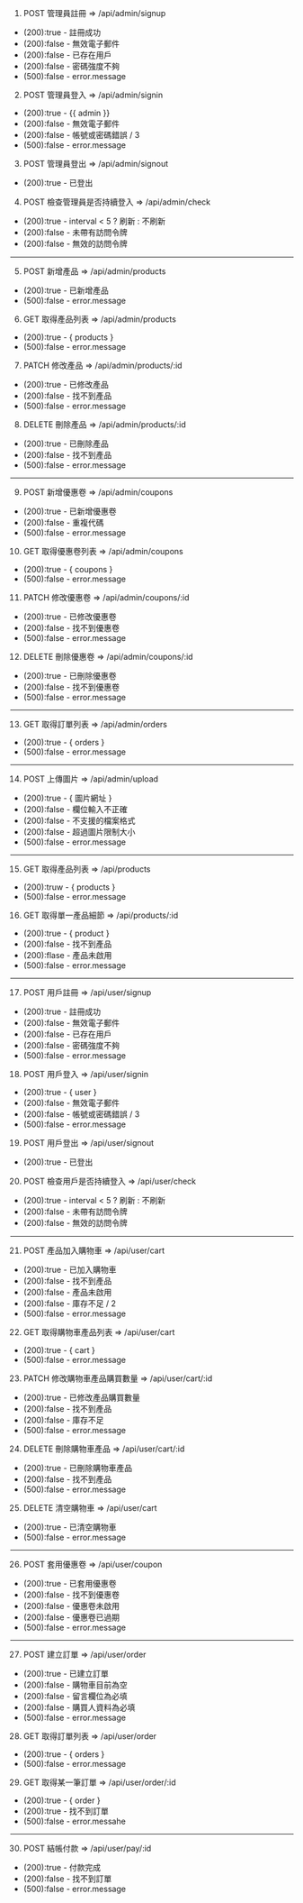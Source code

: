 1. POST 管理員註冊 => /api/admin/signup

- (200):true - 註冊成功
- (200):false - 無效電子郵件
- (200):false - 已存在用戶
- (200):false - 密碼強度不夠
- (500):false - error.message

2. POST 管理員登入 => /api/admin/signin

- (200):true - {{ admin }}
- (200):false - 無效電子郵件
- (200):false - 帳號或密碼錯誤 / 3
- (500):false - error.message

3. POST 管理員登出 => /api/admin/signout

- (200):true - 已登出

4. POST 檢查管理員是否持續登入 => /api/admin/check

- (200):true - interval < 5 ? 刷新 : 不刷新
- (200):false - 未帶有訪問令牌
- (200):false - 無效的訪問令牌

---

5. POST 新增產品 => /api/admin/products

- (200):true - 已新增產品
- (500):false - error.message

6. GET 取得產品列表 => /api/admin/products

- (200):true - { products }
- (500):false - error.message

7. PATCH 修改產品 => /api/admin/products/:id

- (200):true - 已修改產品
- (200):false - 找不到產品
- (500):false - error.message

8. DELETE 刪除產品 => /api/admin/products/:id

- (200):true - 已刪除產品
- (200):false - 找不到產品
- (500):false - error.message

---

9. POST 新增優惠卷 => /api/admin/coupons

- (200):true - 已新增優惠卷
- (200):false - 重複代碼
- (500):false - error.message

10. GET 取得優惠卷列表 => /api/admin/coupons

- (200):true - { coupons }
- (500):false - error.message

11. PATCH 修改優惠卷 => /api/admin/coupons/:id

- (200):true - 已修改優惠卷
- (200):false - 找不到優惠卷
- (500):false - error.message

12. DELETE 刪除優惠卷 => /api/admin/coupons/:id

- (200):true - 已刪除優惠卷
- (200):false - 找不到優惠卷
- (500):false - error.message

---

13. GET 取得訂單列表 => /api/admin/orders

- (200):true - { orders }
- (500):false - error.message

---

14. POST 上傳圖片 => /api/admin/upload

- (200):true - { 圖片網址 }
- (200):false - 欄位輸入不正確
- (200):false - 不支援的檔案格式
- (200):false - 超過圖片限制大小
- (500):false - error.message

---

15. GET 取得產品列表 => /api/products

- (200):truw - { products }
- (500):false - error.message

16. GET 取得單一產品細節 => /api/products/:id

- (200):true - { product }
- (200):false - 找不到產品
- (200):flase - 產品未啟用
- (500):false - error.message

---

17. POST 用戶註冊 => /api/user/signup

- (200):true - 註冊成功
- (200):false - 無效電子郵件
- (200):false - 已存在用戶
- (200):false - 密碼強度不夠
- (500):false - error.message

18. POST 用戶登入 => /api/user/signin

- (200):true - { user }
- (200):false - 無效電子郵件
- (200):false - 帳號或密碼錯誤 / 3
- (500):false - error.message

19. POST 用戶登出 => /api/user/signout

- (200):true - 已登出

20. POST 檢查用戶是否持續登入 => /api/user/check

- (200):true - interval < 5 ? 刷新 : 不刷新
- (200):false - 未帶有訪問令牌
- (200):false - 無效的訪問令牌

---

21. POST 產品加入購物車 => /api/user/cart

- (200):true - 已加入購物車
- (200):false - 找不到產品
- (200):false - 產品未啟用
- (200):false - 庫存不足 / 2
- (500):false - error.message

22. GET 取得購物車產品列表 => /api/user/cart

- (200):true - { cart }
- (500):false - error.message

23. PATCH 修改購物車產品購買數量 => /api/user/cart/:id

- (200):true - 已修改產品購買數量
- (200):false - 找不到產品
- (200):false - 庫存不足
- (500):false - error.message

24. DELETE 刪除購物車產品 => /api/user/cart/:id

- (200):true - 已刪除購物車產品
- (200):false - 找不到產品
- (500):false - error.message

25. DELETE 清空購物車 => /api/user/cart

- (200):true - 已清空購物車
- (500):false - error.message

---

26. POST 套用優惠卷 => /api/user/coupon

- (200):true - 已套用優惠卷
- (200):false - 找不到優惠卷
- (200):false - 優惠卷未啟用
- (200):false - 優惠卷已過期
- (500):false - error.message

---

27. POST 建立訂單 => /api/user/order

- (200):true - 已建立訂單
- (200):false - 購物車目前為空
- (200):false - 留言欄位為必填
- (200):false - 購買人資料為必填
- (500):false - error.message

28. GET 取得訂單列表 => /api/user/order

- (200):true - { orders }
- (500):false - error.message

29. GET 取得某一筆訂單 => /api/user/order/:id

- (200):true - { order }
- (200):true - 找不到訂單
- (500):false - error.messahe

---

30. POST 結帳付款 => /api/user/pay/:id

- (200):true - 付款完成
- (200):false - 找不到訂單
- (500):false - error.message
